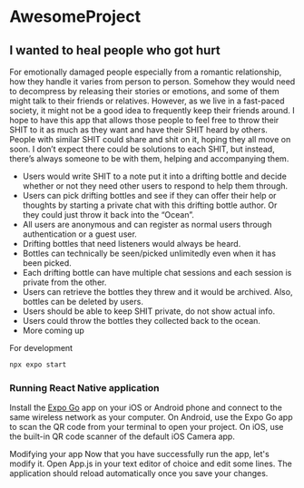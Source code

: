 # AwesomeProject

## I wanted to heal people who got hurt

For emotionally damaged people especially from a romantic relationship, how they handle it varies from person to person. Somehow they would need to decompress by releasing their stories or emotions, and some of them might talk to their friends or relatives. However, as we live in a fast-paced society, it might not be a good idea to frequently keep their friends around. I hope to have this app that allows those people to feel free to throw their SHIT to it as much as they want and have their SHIT heard by others. People with similar SHIT could share and shit on it, hoping they all move on soon. I don’t expect there could be solutions to each SHIT, but instead, there’s always someone to be with them, helping and accompanying them.

- Users would write SHIT to a note put it into a drifting bottle and decide whether or not they need other users to respond to help them through.
- Users can pick drifting bottles and see if they can offer their help or thoughts by starting a private chat with this drifting bottle author. Or they could just throw it back into the “Ocean”.
- All users are anonymous and can register as normal users through authentication or a guest user.
- Drifting bottles that need listeners would always be heard.
- Bottles can technically be seen/picked unlimitedly even when it has been picked.
- Each drifting bottle can have multiple chat sessions and each session is private from the other.
- Users can retrieve the bottles they threw and it would be archived. Also, bottles can be deleted by users.
- Users should be able to keep SHIT private, do not show actual info.
- Users could throw the bottles they collected back to the ocean.
- More coming up

For development

```sh
npx expo start
```

### Running React Native application

Install the [Expo Go](https://expo.dev/client) app on your iOS or Android phone and connect to the same wireless network as your computer. On Android, use the Expo Go app to scan the QR code from your terminal to open your project. On iOS, use the built-in QR code scanner of the default iOS Camera app.

Modifying your app
Now that you have successfully run the app, let's modify it. Open App.js in your text editor of choice and edit some lines. The application should reload automatically once you save your changes.
